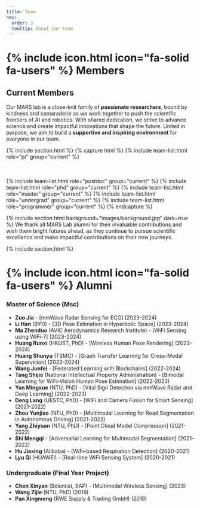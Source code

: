 ```yaml
---
title: Team
nav:
  order: 3
  tooltip: About our team
---
```


# {% include icon.html icon="fa-solid fa-users" %} Members

## Current Members

Our MARS lab is a close-knit family of **passionate researchers**, bound by kindness and camaraderie as we work together to push the scientific frontiers of AI and robotics. 
With shared dedication, we strive to advance science and create impactful innovations that shape the future. United in purpose, we aim to build a **supportive and inspiring environment** for everyone in our team.

{% include section.html %}
{% capture html %}
{% include team-list.html role="pi" group="current" %}

<br><br>
{% include team-list.html role="postdoc" group="current" %}
{% include team-list.html role="phd" group="current" %}
{% include team-list.html role="master" group="current" %}
{% include team-list.html role="undergrad" group="current" %}
{% include team-list.html role="programmer" group="current" %}
{% endcapture %}

{% include section.html background="images/background.jpg" dark=true %}
We thank all MARS Lab alumni for their invaluable contributions and wish them bright futures ahead, as they continue to pursue scientific excellence and make impactful contributions on their new journeys.

{% include section.html %}
# {% include icon.html icon="fa-solid fa-users" %} Alumni

### Master of Science (Msc)
<ul>
  <li><strong>Zuo Jia</strong> - [mmWave Radar Sensing for ECG] (2023-2024)</li>
  <li><strong>Li Han</strong> (BYD) - [3D Pose Estimation in Hyperbolic Space] (2023-2024)</li>
  <li><strong>Ma Zhenduo</strong> (AVIC Aerodynamics Research Institute) - [WiFi Sensing using WiFi-7] (2023-2024)</li>
  <li><strong>Huang Runxi</strong> (HKUST, PhD) - [Wireless Human Pose Rendering] (2023-2024)</li>
  <li><strong>Huang Shunyu</strong> (TSMC) - [Graph Transfer Learning for Cross-Modal Supervision] (2022-2024)</li>
  <li><strong>Wang Junfei</strong> - [Federated Learning with Blockchains] (2022-2024)</li>
  <li><strong>Tang Shijie</strong> (National Intellectual Property Administration) - [Bimodal Learning for WiFi-Vision Human Pose Estimation] (2022-2023)</li>
  <li><strong>Yan Mingxue</strong> (NTU, PhD) - [Vital Sign Detection via mmWave Radar and Deep Learning] (2022-2023)</li>
  <li><strong>Deng Lang</strong> (UESTC, PhD) - [WiFi and Camera Fusion for Smart Sensing] (2021-2022)</li>
  <li><strong>Zhou Yunjiao</strong> (NTU, PhD) - [Multimodal Learning for Road Segmentation in Autonomous Driving] (2021-2022)</li>
  <li><strong>Yang Zhiyuan</strong> (NTU, PhD) - [Point Cloud Model Compression] (2021-2022)</li>
  <li><strong>Shi Mengqi</strong> - [Adversarial Learning for Multimodal Segmentation] (2021-2022)</li>
  <li><strong>Hu Jiaxing</strong> (Alibaba) - [WiFi-based Respiration Detection] (2020-2021)</li>
  <li><strong>Lyu Qi</strong> (HUAWEI) - [Real-time WiFi Sensing System] (2020-2021)</li>
</ul>

### Undergraduate (Final Year Project)
<ul>
  <li><strong>Chen Xinyan</strong> (Scientist, SAP) - [Multimodal Wireless Sensing] (2023)</li>
  <li><strong>Wang Zijie</strong> (NTU, PhD) (2019)</li>
  <li><strong>Pan Xingmeng</strong> (RWE Supply &amp; Trading GmbH) (2019)</li>
</ul>
